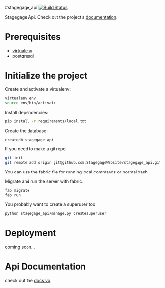 #stagegage_api
[![Build Status](https://travis-ci.org/StagegageWebsite/stagegage_api.svg?branch=master)](https://travis-ci.org/StagegageWebsite/stagegage_api)

Stagegage Api. Check out the project's [documentation](http://StagegageWebsite.github.io/stagegage_api/).

# Prerequisites
- [virtualenv](https://virtualenv.pypa.io/en/latest/)
- [postgresql](http://www.postgresql.org/)

# Initialize the project
Create and activate a virtualenv:

```bash
virtualenv env
source env/bin/activate
```
Install dependencies:

```bash
pip install -r requirements/local.txt
```
Create the database:

```bash
createdb stagegage_api
```

If you need to make a git repo
```bash
git init
git remote add origin git@github.com:StagegageWebsite/stagegage_api.git
```

You can use the fabric file for running local commands or normal bash

Migrate and run the server with fabric:
```bash
fab migrate
fab run
```

You probably want to create a superuser too
```bash
python stagegage_api/manage.py createsuperuser
```

# Deployment
coming soon...

# Api Documentation
check out the [docs yo](http://StagegageWebsite.github.io/stagegage_api/).
